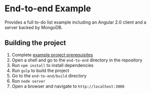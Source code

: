 # End-to-end Example
Provides a full to-do list example including an Angular 2.0 client and a server backed by MongoDB.

## Building the project

1. Complete [example project prerequisites](../README.md)
2. Open a shell and go to the `end-to-end` directory in the repository
5. Run `npm install` to install dependencies
6. Run `gulp` to build the project
6. Go to the `end-to-end/build` directory
7. Run `node server`
8. Open a browser and navigate to `http://localhost:3000`